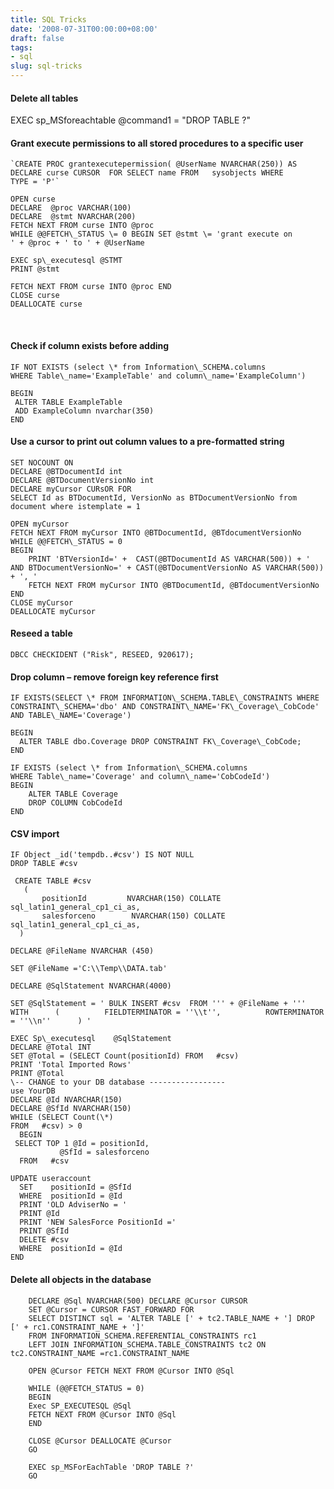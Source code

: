 ```yaml
---
title: SQL Tricks
date: '2008-07-31T00:00:00+08:00'
draft: false
tags:
- sql
slug: sql-tricks
---
```


#### Delete all tables

EXEC sp\_MSforeachtable @command1 = "DROP TABLE ?"

#### Grant execute permissions to all stored procedures to a specific user

    `CREATE PROC grantexecutepermission( @UserName NVARCHAR(250)) AS DECLARE curse CURSOR  FOR SELECT name FROM   sysobjects WHERE  TYPE = 'P'`

    OPEN curse 
    DECLARE  @proc VARCHAR(100) 
    DECLARE  @stmt NVARCHAR(200) 
    FETCH NEXT FROM curse INTO @proc 
    WHILE @@FETCH\_STATUS \= 0 BEGIN SET @stmt \= 'grant execute on ' + @proc + ' to ' + @UserName

    EXEC sp\_executesql @STMT
    PRINT @stmt

    FETCH NEXT FROM curse INTO @proc END
    CLOSE curse
    DEALLOCATE curse

 
#### Check if column exists before adding


    IF NOT EXISTS (select \* from Information\_SCHEMA.columns 
    WHERE Table\_name='ExampleTable' and column\_name='ExampleColumn')

    BEGIN
     ALTER TABLE ExampleTable
     ADD ExampleColumn nvarchar(350)
    END
  

#### Use a cursor to print out column values to a pre-formatted string

    SET NOCOUNT ON
    DECLARE @BTDocumentId int
    DECLARE @BTDocumentVersionNo int
    DECLARE myCursor CURsOR FOR
    SELECT Id as BTDocumentId, VersionNo as BTDocumentVersionNo from document where istemplate = 1

    OPEN myCursor
    FETCH NEXT FROM myCursor INTO @BTDocumentId, @BTdocumentVersionNo
    WHILE @@FETCH\_STATUS = 0
    BEGIN
        PRINT 'BTVersionId=' +  CAST(@BTDocumentId AS VARCHAR(500)) + ' AND BTDocumentVersionNo=' + CAST(@BTDocumentVersionNo AS VARCHAR(500)) + ', '
        FETCH NEXT FROM myCursor INTO @BTDocumentId, @BTdocumentVersionNo
    END
    CLOSE myCursor
    DEALLOCATE myCursor

#### Reseed a table

    DBCC CHECKIDENT ("Risk", RESEED, 920617);
#### Drop column – remove foreign key reference first

    IF EXISTS(SELECT \* FROM INFORMATION\_SCHEMA.TABLE\_CONSTRAINTS WHERE CONSTRAINT\_SCHEMA='dbo' AND CONSTRAINT\_NAME='FK\_Coverage\_CobCode' AND TABLE\_NAME='Coverage')

    BEGIN
      ALTER TABLE dbo.Coverage DROP CONSTRAINT FK\_Coverage\_CobCode;
    END

    IF EXISTS (select \* from Information\_SCHEMA.columns
    WHERE Table\_name='Coverage' and column\_name='CobCodeId')
    BEGIN
        ALTER TABLE Coverage
        DROP COLUMN CobCodeId
    END

#### CSV import

    IF Object _id('tempdb..#csv') IS NOT NULL
    DROP TABLE #csv

     CREATE TABLE #csv
       (
	       positionId         NVARCHAR(150) COLLATE sql_latin1_general_cp1_ci_as,
	       salesforceno        NVARCHAR(150) COLLATE sql_latin1_general_cp1_ci_as,
      )

    DECLARE @FileName NVARCHAR (450)

    SET @FileName ='C:\\Temp\\DATA.tab'

    DECLARE @SqlStatement NVARCHAR(4000)

    SET @SqlStatement = ' BULK INSERT #csv  FROM ''' + @FileName + '''     WITH      (          FIELDTERMINATOR = ''\\t'',          ROWTERMINATOR = ''\\n''      ) '

    EXEC Sp\_executesql    @SqlStatement
    DECLARE @Total INT
    SET @Total = (SELECT Count(positionId) FROM   #csv)
    PRINT 'Total Imported Rows'
    PRINT @Total
    \-- CHANGE to your DB database -----------------
    use YourDB
    DECLARE @Id NVARCHAR(150)
    DECLARE @SfId NVARCHAR(150)
    WHILE (SELECT Count(\*)
    FROM   #csv) > 0
      BEGIN
     SELECT TOP 1 @Id = positionId,
			   @SfId = salesforceno
      FROM   #csv

    UPDATE useraccount
      SET    positionId = @SfId
      WHERE  positionId = @Id
      PRINT 'OLD AdviserNo = '
      PRINT @Id
      PRINT 'NEW SalesForce PositionId ='
      PRINT @SfId
      DELETE #csv
      WHERE  positionId = @Id
    END 
      
#### Delete all objects in the database

```
    DECLARE @Sql NVARCHAR(500) DECLARE @Cursor CURSOR
    SET @Cursor = CURSOR FAST_FORWARD FOR
    SELECT DISTINCT sql = 'ALTER TABLE [' + tc2.TABLE_NAME + '] DROP [' + rc1.CONSTRAINT_NAME + ']'
    FROM INFORMATION_SCHEMA.REFERENTIAL_CONSTRAINTS rc1
    LEFT JOIN INFORMATION_SCHEMA.TABLE_CONSTRAINTS tc2 ON tc2.CONSTRAINT_NAME =rc1.CONSTRAINT_NAME

    OPEN @Cursor FETCH NEXT FROM @Cursor INTO @Sql

    WHILE (@@FETCH_STATUS = 0)
    BEGIN
    Exec SP_EXECUTESQL @Sql
    FETCH NEXT FROM @Cursor INTO @Sql
    END

    CLOSE @Cursor DEALLOCATE @Cursor
    GO

    EXEC sp_MSForEachTable 'DROP TABLE ?'
    GO
```

